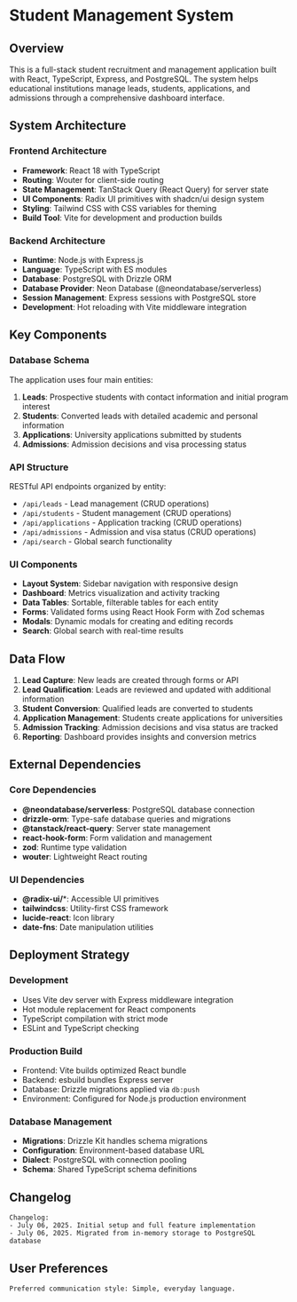 # Student Management System

## Overview

This is a full-stack student recruitment and management application built with React, TypeScript, Express, and PostgreSQL. The system helps educational institutions manage leads, students, applications, and admissions through a comprehensive dashboard interface.

## System Architecture

### Frontend Architecture
- **Framework**: React 18 with TypeScript
- **Routing**: Wouter for client-side routing
- **State Management**: TanStack Query (React Query) for server state
- **UI Components**: Radix UI primitives with shadcn/ui design system
- **Styling**: Tailwind CSS with CSS variables for theming
- **Build Tool**: Vite for development and production builds

### Backend Architecture
- **Runtime**: Node.js with Express.js
- **Language**: TypeScript with ES modules
- **Database**: PostgreSQL with Drizzle ORM
- **Database Provider**: Neon Database (@neondatabase/serverless)
- **Session Management**: Express sessions with PostgreSQL store
- **Development**: Hot reloading with Vite middleware integration

## Key Components

### Database Schema
The application uses four main entities:

1. **Leads**: Prospective students with contact information and initial program interest
2. **Students**: Converted leads with detailed academic and personal information
3. **Applications**: University applications submitted by students
4. **Admissions**: Admission decisions and visa processing status

### API Structure
RESTful API endpoints organized by entity:
- `/api/leads` - Lead management (CRUD operations)
- `/api/students` - Student management (CRUD operations)
- `/api/applications` - Application tracking (CRUD operations)
- `/api/admissions` - Admission and visa status (CRUD operations)
- `/api/search` - Global search functionality

### UI Components
- **Layout System**: Sidebar navigation with responsive design
- **Dashboard**: Metrics visualization and activity tracking
- **Data Tables**: Sortable, filterable tables for each entity
- **Forms**: Validated forms using React Hook Form with Zod schemas
- **Modals**: Dynamic modals for creating and editing records
- **Search**: Global search with real-time results

## Data Flow

1. **Lead Capture**: New leads are created through forms or API
2. **Lead Qualification**: Leads are reviewed and updated with additional information
3. **Student Conversion**: Qualified leads are converted to students
4. **Application Management**: Students create applications for universities
5. **Admission Tracking**: Admission decisions and visa status are tracked
6. **Reporting**: Dashboard provides insights and conversion metrics

## External Dependencies

### Core Dependencies
- **@neondatabase/serverless**: PostgreSQL database connection
- **drizzle-orm**: Type-safe database queries and migrations
- **@tanstack/react-query**: Server state management
- **react-hook-form**: Form validation and management
- **zod**: Runtime type validation
- **wouter**: Lightweight React routing

### UI Dependencies
- **@radix-ui/***: Accessible UI primitives
- **tailwindcss**: Utility-first CSS framework
- **lucide-react**: Icon library
- **date-fns**: Date manipulation utilities

## Deployment Strategy

### Development
- Uses Vite dev server with Express middleware integration
- Hot module replacement for React components
- TypeScript compilation with strict mode
- ESLint and TypeScript checking

### Production Build
- Frontend: Vite builds optimized React bundle
- Backend: esbuild bundles Express server
- Database: Drizzle migrations applied via `db:push`
- Environment: Configured for Node.js production environment

### Database Management
- **Migrations**: Drizzle Kit handles schema migrations
- **Configuration**: Environment-based database URL
- **Dialect**: PostgreSQL with connection pooling
- **Schema**: Shared TypeScript schema definitions

## Changelog

```
Changelog:
- July 06, 2025. Initial setup and full feature implementation
- July 06, 2025. Migrated from in-memory storage to PostgreSQL database
```

## User Preferences

```
Preferred communication style: Simple, everyday language.
```
